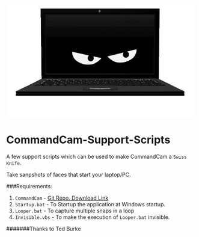 ![CommandCam Scripts](Resources/spy.gif)

# CommandCam-Support-Scripts
A few support scripts which can be used to make CommandCam a `Swiss Knife`.

Take sanpshots of faces that start your laptop/PC.

###Requirements:

1. `CommandCam` - [Git Repo. Download Link](https://github.com/tedburke/CommandCam/blob/master/CommandCam.exe?raw=true)
2. `Startup.bat` - To Startup the application at Windows startup.
3. `Looper.bat` - To capture multiple snaps in a loop
4. `Invisible.vbs` - To make the execution of `Looper.bat` invisible.



#######Thanks to Ted Burke
